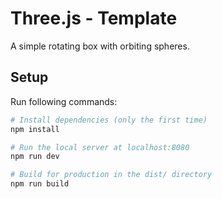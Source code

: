 # Three.js - Template

A simple rotating box with orbiting spheres.

## Setup

Run following commands:

```bash
# Install dependencies (only the first time)
npm install

# Run the local server at localhost:8080
npm run dev

# Build for production in the dist/ directory
npm run build
```
